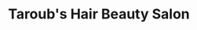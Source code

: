 ---
title: "Taroub's Hair Beauty Salon"
url: /london/taroubs-hair-beauty-salon/
shop: hairdresser
---